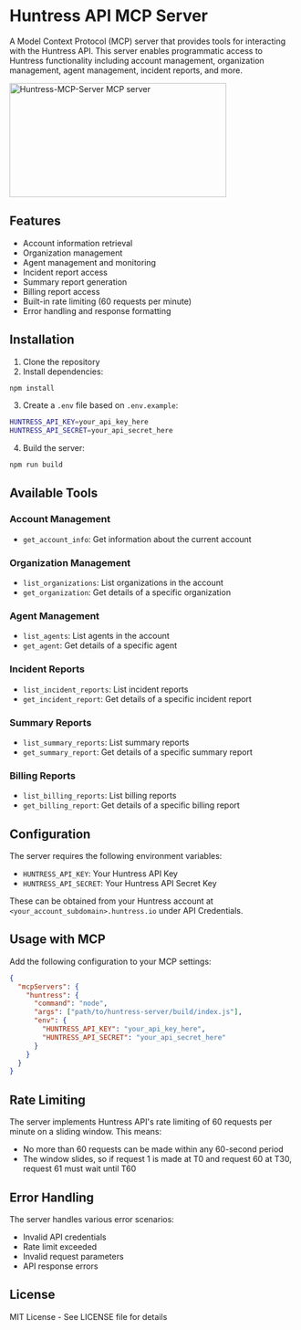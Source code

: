 # Huntress API MCP Server

A Model Context Protocol (MCP) server that provides tools for interacting with the Huntress API. This server enables programmatic access to Huntress functionality including account management, organization management, agent management, incident reports, and more.

<a href="https://glama.ai/mcp/servers/hry99k6xc2"><img width="380" height="200" src="https://glama.ai/mcp/servers/hry99k6xc2/badge" alt="Huntress-MCP-Server MCP server" /></a>

## Features

- Account information retrieval
- Organization management
- Agent management and monitoring
- Incident report access
- Summary report generation
- Billing report access
- Built-in rate limiting (60 requests per minute)
- Error handling and response formatting

## Installation

1. Clone the repository
2. Install dependencies:
```bash
npm install
```
3. Create a `.env` file based on `.env.example`:
```bash
HUNTRESS_API_KEY=your_api_key_here
HUNTRESS_API_SECRET=your_api_secret_here
```
4. Build the server:
```bash
npm run build
```

## Available Tools

### Account Management
- `get_account_info`: Get information about the current account

### Organization Management
- `list_organizations`: List organizations in the account
- `get_organization`: Get details of a specific organization

### Agent Management
- `list_agents`: List agents in the account
- `get_agent`: Get details of a specific agent

### Incident Reports
- `list_incident_reports`: List incident reports
- `get_incident_report`: Get details of a specific incident report

### Summary Reports
- `list_summary_reports`: List summary reports
- `get_summary_report`: Get details of a specific summary report

### Billing Reports
- `list_billing_reports`: List billing reports
- `get_billing_report`: Get details of a specific billing report

## Configuration

The server requires the following environment variables:

- `HUNTRESS_API_KEY`: Your Huntress API Key
- `HUNTRESS_API_SECRET`: Your Huntress API Secret Key

These can be obtained from your Huntress account at `<your_account_subdomain>.huntress.io` under API Credentials.

## Usage with MCP

Add the following configuration to your MCP settings:

```json
{
  "mcpServers": {
    "huntress": {
      "command": "node",
      "args": ["path/to/huntress-server/build/index.js"],
      "env": {
        "HUNTRESS_API_KEY": "your_api_key_here",
        "HUNTRESS_API_SECRET": "your_api_secret_here"
      }
    }
  }
}
```

## Rate Limiting

The server implements Huntress API's rate limiting of 60 requests per minute on a sliding window. This means:
- No more than 60 requests can be made within any 60-second period
- The window slides, so if request 1 is made at T0 and request 60 at T30, request 61 must wait until T60

## Error Handling

The server handles various error scenarios:
- Invalid API credentials
- Rate limit exceeded
- Invalid request parameters
- API response errors

## License

MIT License - See LICENSE file for details
